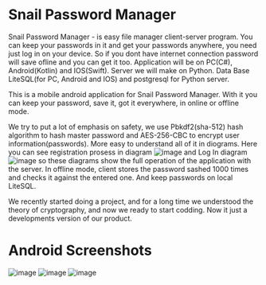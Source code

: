 # Snail Password Manager
Snail Password Manager - is easy file manager client-server program. You can keep your passwords in it and get your passwords anywhere, you need just log in on your device. So if you dont have internet connection password will save ofline and you can get it too.
Application will be on PC(C#), Android(Kotlin) and IOS(Swift). 
Server we will make on Python.
Data Base LiteSQL(for PC, Android and IOS) and postgresql for Python server.

This is a mobile android application for Snail Password Manager. With it you can keep your password, save it, got it everywhere, in online or offline mode. 

We try to put a lot of emphasis on safety, we use Pbkdf2(sha-512) hash algorithm to hash master password and AES-256-CBC to encrypt user information(passwords). More easy to understand all of it in diograms.
Here you can see registration prosess in diagram
![image](https://user-images.githubusercontent.com/90569114/192116325-c6516aa0-c4ce-41b4-a719-51fd25d65ee6.png)
and Log In diagram
![image](https://user-images.githubusercontent.com/90569114/192116336-02526e3d-6a13-445b-8ea8-5ba136aad78a.png)
so these diagrams show the full operation of the application with the server. In offline mode, client stores the password sashed 1000 times and checks it against the entered one. And keep passwords on local LiteSQL.

We recently started doing a project, and for a long time we understood the theory of cryptography, and now we ready to start codding. Now it just a developments version of our product.

# Android Screenshots
![image](https://user-images.githubusercontent.com/90569114/192387721-c53e50b8-1c83-43aa-a37e-35c331767812.png)
![image](https://user-images.githubusercontent.com/90569114/192387795-95bda620-a0fa-4bf7-93fd-e1093ccdac68.png)
![image](https://user-images.githubusercontent.com/90569114/192387867-bdea0a9c-5d48-454a-8a20-1cf4c65d4890.png)
